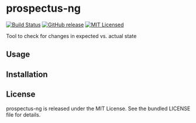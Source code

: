 prospectus-ng
=========

[![Build Status](https://img.shields.io/travis/com/akerl/prospectus-ng.svg)](https://travis-ci.com/akerl/prospectus)
[![GitHub release](https://img.shields.io/github/release/akerl/prospectus-ng.svg)](https://github.com/akerl/prospectus-ng/releases)
[![MIT Licensed](https://img.shields.io/badge/license-MIT-green.svg)](https://tldrlegal.com/license/mit-license)

Tool to check for changes in expected vs. actual state

## Usage

## Installation

## License

prospectus-ng is released under the MIT License. See the bundled LICENSE file for details.
